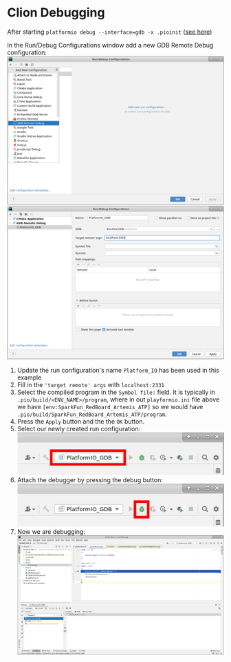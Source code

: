 # Clion Debugging

After starting `platformio debug --interface=gdb -x .pioinit` ([see here](../UsingSeggerJLink.md#debug-firmware))

In the Run/Debug Configurations window add a new GDB Remote Debug configuration:
![Create GDB Remote Debug](../images/CreateGDBRemoteDebug.png)
![Fill in GDB Remote Debug parameters](../images/PlatformIO_GDB.png)

1. Update the run configuration's name `Platform_IO` has been used in this example
2. Fill in the `'target remote' args` with `localhost:2331`
3. Select the compiled program in the `Symbol file:` field. It is typically in `.pio/build/<ENV_NAME>/program`, where in out `playformio.ini` file above we have `[env:SparkFun_RedBoard_Artemis_ATP]` so we would have `.pio/build/SparkFun_RedBoard_Artemis_ATP/program`.
4. Press the `Apply` button and the the `OK` button.
5. Select our newly created run configuration: ![Select Run Configuration](../images/Select_GDB_Run_Configuration.png) 
6. Attach the debugger by pressing the debug button: ![Attach the debugger](../images/Run_Configuration_Debug.png)
7. Now we are debugging: ![Clion Debugging](../images/Clion_Debugging.png)
